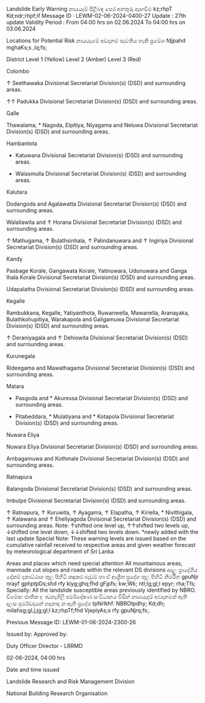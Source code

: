 Landslide Early Warning නායයෑම් පිළිබඳ පෙර අනතුරු ඇඟවීම kz;rhpT Kd;ndr;rhpf;if Message ID : LEWM-02-06-2024-0400-27 Update : 27th update Validity Period : From 04:00 hrs on 02.06.2024 To 04:00 hrs on 03.06.2024

Locations for Potential Risk නායයෑමේ අවදානම පැවතිය හැකි ප්‍රමේශ fdjpahd mghaKs;s ,lq;fs;

District Level 1 (Yellow) Level 2 (Amber) Level 3 (Red)

Colombo

↑ Seethawaka Divisional Secretariat Division(s) (DSD) and surrounding areas.

↑↑ Padukka Divisional Secretariat Division(s) (DSD) and surrounding areas.

Galle

Thawalama, * Nagoda, Elpitiya, Niyagama and Neluwa Divisional Secretariat Division(s) (DSD) and surrounding areas.

Hambantota

* Katuwana Divisional Secretariat Division(s) (DSD) and surrounding areas.

* Walasmulla Divisional Secretariat Division(s) (DSD) and surrounding areas.

Kalutara

Dodangoda and Agalawatta Divisional Secretariat Division(s) (DSD) and surrounding areas.

Walallawita and ↑ Horana Divisional Secretariat Division(s) (DSD) and surrounding areas.

↑ Mathugama, ↑ Bulathsinhala, ↑ Palindanuwara and ↑ Ingiriya Divisional Secretariat Division(s) (DSD) and surrounding areas.

Kandy

Pasbage Korale, Gangawata Korale, Yatinuwara, Udunuwara and Ganga Ihala Korale Divisional Secretariat Division(s) (DSD) and surrounding areas.

Udapalatha Divisional Secretariat Division(s) (DSD) and surrounding areas.

Kegalle

Rambukkana, Kegalle, Yatiyanthota, Ruwanwella, Mawanella, Aranayaka, Bulathkohupitiya, Warakapola and Galigamuwa Divisional Secretariat Division(s) (DSD) and surrounding areas.

↑ Deraniyagala and ↑ Dehiowita Divisional Secretariat Division(s) (DSD) and surrounding areas.

Kurunegala

Rideegama and Mawathagama Divisional Secretariat Division(s) (DSD) and surrounding areas.

Matara

* Pasgoda and * Akuressa Divisional Secretariat Division(s) (DSD) and surrounding areas.

* Pitabeddara, * Mulatiyana and * Kotapola Divisional Secretariat Division(s) (DSD) and surrounding areas.

Nuwara Eliya

Nuwara Eliya Divisional Secretariat Division(s) (DSD) and surrounding areas.

Ambagamuwa and Kothmale Divisional Secretariat Division(s) (DSD) and surrounding areas.

Ratnapura

Balangoda Divisional Secretariat Division(s) (DSD) and surrounding areas.

Imbulpe Divisional Secretariat Division(s) (DSD) and surrounding areas.

↑ Ratnapura, ↑ Kuruwita, ↑ Ayagama, ↑ Elapatha, ↑ Kiriella, * Nivithigala, ↑ Kalawana and ↑ Eheliyagoda Divisional Secretariat Division(s) (DSD) and surrounding areas. Note: ↑shifted one level up, ↑↑shifted two levels up, ↓shifted one level down, ↓↓shifted two levels down. *newly added with the last update Special Note: These warning levels are issued based on the cumulative rainfall received to respective areas and given weather forecast by meteorological department of Sri Lanka

Areas and places which need special attention All mountainous areas, manmade cut slopes and roads within the relevant DS divisions අදාල ප්‍රාදේශීය දේකම් දකාට්ඨාශ තුල පිහිටි කඳුකර බෑවුම් හා ඒ ආශ්‍රිත ප්‍රදේශ තුල පිහිටි නිර්මිත gpuNjr nrayf gphptpDs;shd rfy kiyg;ghq;fhd gFjpfs; kw;Wk; ntl;lg;gl;l epyr; rha;Tfs; Specially: All the landslide susceptible areas previously identified by NBRO. විමේෂ: ජාතික ද ාඩනැගිලි පර්මදේෂණ සංවිධානය විසින් නායයෑදම් අවදානමක් ඇති දලස පුර්මවදයන් හදුනාද න ඇති ප්‍රදේශ tpNrlkhf: NBROtpdhy; Kd;dh; milahsg;gLj;jg;gl;l kz;rhpTf;fhd VjepiyAs;s rfy gpuNjrq;fs;.

Previous Message ID: LEWM-01-06-2024-2300-26

Issued by: Approved by:

Duty Officer Director - LRRMD

02-06-2024, 04:00 hrs

Date and time issued

Landslide Research and Risk Management Division

National Building Research Organisation